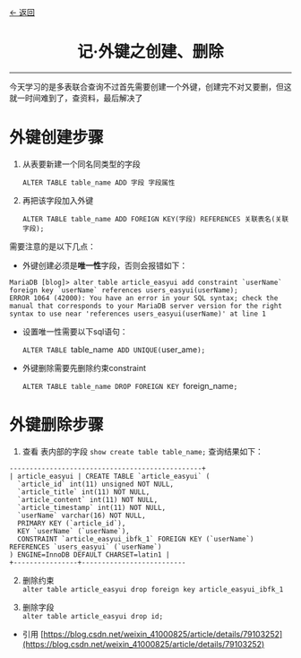 [<- 返回](https://6ziliuliu.github.io/whatwhyhow.github.io/index)
# <center>记·外键之创建、删除</center>
---
今天学习的是多表联合查询不过首先需要创建一个外键，创建完不对又要删，但这就一时间难到了，查资料，最后解决了
# **外键创建步骤**

1. 从表要新建一个同名同类型的字段

    `ALTER TABLE table_name ADD 字段 字段属性`

2. 再把该字段加入外键

    `ALTER TABLE table_name ADD FOREIGN KEY(字段) REFERENCES 关联表名(关联字段);`


需要注意的是以下几点：
- 外键创建必须是**唯一性**字段，否则会报错如下：
```
MariaDB [blog]> alter table article_easyui add constraint `userName` foreign key `userName` references users_easyui(userName);
ERROR 1064 (42000): You have an error in your SQL syntax; check the manual that corresponds to your MariaDB server version for the right syntax to use near 'references users_easyui(userName)' at line 1
```

- 设置唯一性需要以下sql语句：

	`ALTER TABLE `table_name` ADD UNIQUE(`user_ame`);`
- 外键删除需要先删除约束constraint

    `ALTER TABLE table_name DROP FOREIGN KEY `foreign_name`;`



# **外键删除步骤**

1. 查看 表内部的字段
`show create table table_name;`
查询结果如下：
```
------------------------------------------------+
| article_easyui | CREATE TABLE `article_easyui` (
  `article_id` int(11) unsigned NOT NULL,
  `article_title` int(11) NOT NULL,
  `article_content` int(11) NOT NULL,
  `article_timestamp` int(11) NOT NULL,
  `userName` varchar(16) NOT NULL,
  PRIMARY KEY (`article_id`),
  KEY `userName` (`userName`),
  CONSTRAINT `article_easyui_ibfk_1` FOREIGN KEY (`userName`) REFERENCES `users_easyui` (`userName`)
) ENGINE=InnoDB DEFAULT CHARSET=latin1 |
+----------------+--------------------------
```
2. 删除约束</br>
`alter table article_easyui drop foreign key article_easyui_ibfk_1`

3. 删除字段</br>
`alter table article_easyui drop id;`

- 引用 [https://blog.csdn.net/weixin_41000825/article/details/79103252](https://blog.csdn.net/weixin_41000825/article/details/79103252)
